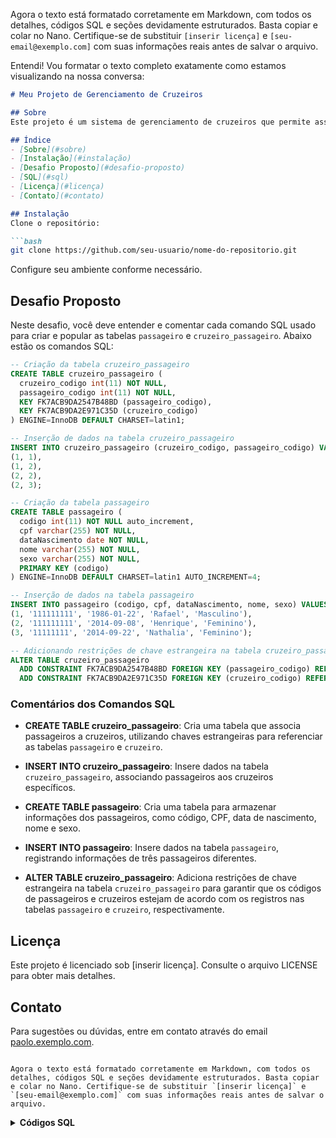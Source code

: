

Agora o texto está formatado corretamente em Markdown, com todos os detalhes, códigos SQL e seções devidamente estruturados. Basta copiar e colar no Nano. Certifique-se de substituir `[inserir licença]` e `[seu-email@exemplo.com]` com suas informações reais antes de salvar o arquivo.


Entendi! Vou formatar o texto completo exatamente como estamos visualizando na nossa conversa:

```markdown
# Meu Projeto de Gerenciamento de Cruzeiros

## Sobre
Este projeto é um sistema de gerenciamento de cruzeiros que permite associar passageiros a cruzeiros específicos. Utiliza MySQL como banco de dados e oferece funcionalidades para registrar passageiros e atribuí-los aos cruzeiros.

## Índice
- [Sobre](#sobre)
- [Instalação](#instalação)
- [Desafio Proposto](#desafio-proposto)
- [SQL](#sql)
- [Licença](#licença)
- [Contato](#contato)

## Instalação
Clone o repositório:

```bash
git clone https://github.com/seu-usuario/nome-do-repositorio.git
```

Configure seu ambiente conforme necessário.

## Desafio Proposto
Neste desafio, você deve entender e comentar cada comando SQL usado para criar e popular as tabelas `passageiro` e `cruzeiro_passageiro`. Abaixo estão os comandos SQL:

```sql
-- Criação da tabela cruzeiro_passageiro
CREATE TABLE cruzeiro_passageiro (
  cruzeiro_codigo int(11) NOT NULL,
  passageiro_codigo int(11) NOT NULL,
  KEY FK7ACB9DA2547B48BD (passageiro_codigo),
  KEY FK7ACB9DA2E971C35D (cruzeiro_codigo)
) ENGINE=InnoDB DEFAULT CHARSET=latin1;

-- Inserção de dados na tabela cruzeiro_passageiro
INSERT INTO cruzeiro_passageiro (cruzeiro_codigo, passageiro_codigo) VALUES 
(1, 1),
(1, 2),
(2, 2),
(2, 3);

-- Criação da tabela passageiro
CREATE TABLE passageiro (
  codigo int(11) NOT NULL auto_increment,
  cpf varchar(255) NOT NULL,
  dataNascimento date NOT NULL,
  nome varchar(255) NOT NULL,
  sexo varchar(255) NOT NULL,
  PRIMARY KEY (codigo)
) ENGINE=InnoDB DEFAULT CHARSET=latin1 AUTO_INCREMENT=4;

-- Inserção de dados na tabela passageiro
INSERT INTO passageiro (codigo, cpf, dataNascimento, nome, sexo) VALUES 
(1, '111111111', '1986-01-22', 'Rafael', 'Masculino'),
(2, '111111111', '2014-09-08', 'Henrique', 'Feminino'),
(3, '11111111', '2014-09-22', 'Nathalia', 'Feminino');

-- Adicionando restrições de chave estrangeira na tabela cruzeiro_passageiro
ALTER TABLE cruzeiro_passageiro
  ADD CONSTRAINT FK7ACB9DA2547B48BD FOREIGN KEY (passageiro_codigo) REFERENCES passageiro (codigo),
  ADD CONSTRAINT FK7ACB9DA2E971C35D FOREIGN KEY (cruzeiro_codigo) REFERENCES cruzeiro (codigo);
```

### Comentários dos Comandos SQL

- **CREATE TABLE cruzeiro_passageiro**: Cria uma tabela que associa passageiros a cruzeiros, utilizando chaves estrangeiras para referenciar as tabelas `passageiro` e `cruzeiro`.

- **INSERT INTO cruzeiro_passageiro**: Insere dados na tabela `cruzeiro_passageiro`, associando passageiros aos cruzeiros específicos.

- **CREATE TABLE passageiro**: Cria uma tabela para armazenar informações dos passageiros, como código, CPF, data de nascimento, nome e sexo.

- **INSERT INTO passageiro**: Insere dados na tabela `passageiro`, registrando informações de três passageiros diferentes.

- **ALTER TABLE cruzeiro_passageiro**: Adiciona restrições de chave estrangeira na tabela `cruzeiro_passageiro` para garantir que os códigos de passageiros e cruzeiros estejam de acordo com os registros nas tabelas `passageiro` e `cruzeiro`, respectivamente.

## Licença
Este projeto é licenciado sob [inserir licença]. Consulte o arquivo LICENSE para obter mais detalhes.

## Contato
Para sugestões ou dúvidas, entre em contato através do email [paolo.exemplo.com](mailto:paolo@exemplo.com).
```

Agora o texto está formatado corretamente em Markdown, com todos os detalhes, códigos SQL e seções devidamente estruturados. Basta copiar e colar no Nano. Certifique-se de substituir `[inserir licença]` e `[seu-email@exemplo.com]` com suas informações reais antes de salvar o arquivo.

```
<details>
  <summary><strong>Códigos SQL</strong></summary>
tome isso


<details>
  <summary><strong>Códigos SQL</strong></summary>


```sql

-- Criação da tabela cruzeiro_passageiro
CREATE TABLE cruzeiro_passageiro (
  cruzeiro_codigo int(11) NOT NULL,
  passageiro_codigo int(11) NOT NULL,
  KEY FK7ACB9DA2547B48BD (passageiro_codigo),
  KEY FK7ACB9DA2E971C35D (cruzeiro_codigo)
) ENGINE=InnoDB DEFAULT CHARSET=latin1;

-- Inserção de dados na tabela cruzeiro_passageiro
INSERT INTO cruzeiro_passageiro (cruzeiro_codigo, passageiro_codigo) VALUES 
(1, 1),
(1, 2),
(2, 2),
(2, 3);

-- Criação da tabela passageiro
CREATE TABLE passageiro (
  codigo int(11) NOT NULL auto_increment,
  cpf varchar(255) NOT NULL,
  dataNascimento date NOT NULL,
  nome varchar(255) NOT NULL,
  sexo varchar(255) NOT NULL,
  PRIMARY KEY (codigo)
) ENGINE=InnoDB DEFAULT CHARSET=latin1 AUTO_INCREMENT=4;

-- Inserção de dados na tabela passageiro
INSERT INTO passageiro (codigo, cpf, dataNascimento, nome, sexo) VALUES 
(1, '111111111', '1986-01-22', 'Rafael', 'Masculino'),
(2, '111111111', '2014-09-08', 'Henrique', 'Feminino'),
(3, '11111111', '2014-09-22', 'Nathalia', 'Feminino');

-- Adicionando restrições de chave estrangeira na tabela cruzeiro_passageiro
ALTER TABLE cruzeiro_passageiro
  ADD CONSTRAINT FK7ACB9DA2547B48BD FOREIGN KEY (passageiro_codigo) REFERENCES passageiro (codigo),
  ADD CONSTRAINT FK7ACB9DA2E971C35D FOREIGN KEY (cruzeiro_codigo) REFERENCES cruzeiro (codigo);

</details>
